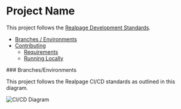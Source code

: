 # Project Name 

This project follows the [Realpage Development Standards](https://github.com/realpage/development-standards).

* [Branches / Environments](#branches-environments) 
* [Contributing](https://github.com/realpage/lumen-starter/blob/master/CONTRIBUTING.md)
  * [Requirements](https://github.com/realpage/lumen-starter/blob/master/CONTRIBUTING.md#requirements)
  * [Running Locally](https://github.com/realpage/lumen-starter/blob/master/CONTRIBUTING.md#running-locally)

<a name="branches-environments" />
### Branches/Environments

This project follows the Realpage CI/CD standards as outlined in this diagram.

![CI/CD Diagram](http://realpage.github.io/lumen-starter/ci-cd-foundation-lumen-starter-workflow.png)